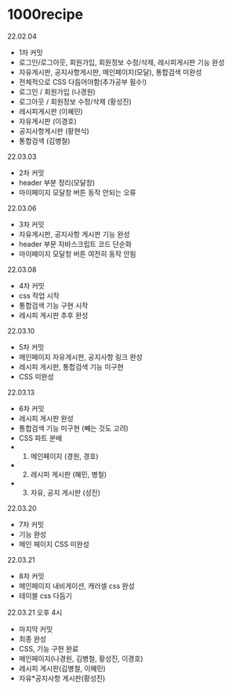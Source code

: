 # 1000recipe
22.02.04
- 1차 커밋
- 로그인/로그아웃, 회원가입, 회원정보 수정/삭제, 레시피게시판 기능 완성 
- 자유게시판, 공지사항게시판, 메인페이지(모달), 통합검색 미완성
- 전체적으로 CSS 다듬어야함(추가공부 필수!)
- 로그인 / 회원가입 (나경원)
- 로그아웃 / 회원정보 수정/삭제 (황성진)
- 레시피게시판 (이혜민)
- 자유게시판 (이경호)
- 공지사항게시판 (황현식)
- 통합검색 (김병철)

22.03.03
 - 2차 커밋
 - header 부분 정리(모달창)
 - 마이페이지 모달창 버튼 동작 안되는 오류

 22.03.06
 - 3차 커밋
 - 자유게시판, 공지사항 게시판 기능 완성
 - header 부문 자바스크립트 코드 단순화
 - 마이페이지 모달창 버튼 여전히 동작 안됨

22.03.08
 - 4차 커밋
 - css 작업 시작
 - 통합검색 기능 구현 시작
 - 레시피 게시판 추후 완성
 
22.03.10
 - 5차 커밋
 - 메인페이지 자유게시판, 공지사항 링크 완성
 - 레시피 게시판, 통합검색 기능 미구현
 - CSS 미완성

22.03.13
 - 6차 커밋
 - 레시피 게시판 완성
 - 통합검색 기능 미구현 (빼는 것도 고려)
 - CSS 파트 분배
 - 1. 메인페이지 (경원, 경호)
 - 2. 레시피 게시판 (혜민, 병철)
 - 3. 자유, 공지 게시판 (성진)

22.03.20
 - 7차 커밋
 - 기능 완성
 - 메인 페이지 CSS 미완성

22.03.21
 - 8차 커밋
 - 메인페이지 내비게이션, 캐러셀 css 완성
 - 테이블 css 다듬기

22.03.21 오후 4시
 - 마지막 커밋
 - 최종 완성
 - CSS, 기능 구현 완료
 - 메인페이지(나경원, 김병철, 황성진, 이경호)
 - 레시피 게시판(김병철, 이혜민)
 - 자유*공지사항 게시판(황성진)